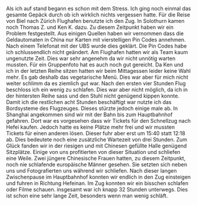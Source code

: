Als ich auf stand begann es schon mit dem Stress. Ich ging noch einmal das gesamte Gepäck durch ob ich wirklich nichts vergessen hatte. 
Für die Reise von Biel nach Zürich Flughafen benutzte ich den Zug. In Solothurn kamen noch Thomas Z. und Ken K. dazu. 
Zu diesem Zeitpunkt haben wir ein Problem festgestellt. Aus einigen Quellen haben wir vernommen dass die Geldautomaten in China nur Karten mit vierstelligen Pin Codes annehmen. Nach einem Telefonat mit der UBS wurde dies geklärt. Die Pin Codes habe ich schlussendlich nicht geändert.
Am Flughafen hatten wir als Team kaum ungenutzte Zeit. Dies war sehr angenehm da wir nicht unnötig warten mussten. Für ein Gruppenfoto hat es auch noch gut gereicht. Da Ken und ich in der letzten Reihe sitzen hatten wir beim Mittagessen leider keine Wahl mehr. Es gab deshalb das vegetarische Menü. Dies war aber für mich nicht weiter schlimm da es ziemlich gut war.
Nach den ersten vier Stunden Flug beschloss ich ein wenig zu schlafen. Dies war aber nicht möglich, da ich in der hintersten Reihe sass und den Stuhl nicht genügend kippen konnte. Damit ich die restlichen acht Stunden beschäftigt war nutzte ich das Bordsysteme des Flugzeuges. Dieses stürzte jedoch einige male ab. 
In Shanghai angekommen sind wir mit der Bahn bis zum Hauptbahnhof gefahren. Dort war es vorgesehen dass wir Tickets für den Schnellzug nach Hefei kaufen. Jedoch hatte es keine Plätze mehr frei und wir mussten Tickets für einen anderen lösen. Dieser fuhr aber erst um 15:40 statt 12:18 ab. Dies bedeutete noch eine zusätzliche Wartezeit von drei Stunden. Zum Glück fanden wir in der riesigen und mit Chinesen gefüllte Halle genügend Sitzplätze. Einige von uns profitierten von dieser Situation und schliefen eine Weile. Zwei jüngere Chinesische Frauen hatten, zu diesem Zeitpunkt, noch nie schlafende europäische Männer gesehen. Sie setzten sich neben uns und Fotografierten uns während wir schliefen.
Nach dieser langen Zwischenpause im Hauptbahnhof konnten wir endlich in den Zug einsteigen und fuhren in Richtung Hefeinan. Im Zug konnten wir ein bisschen schlafen oder Filme schauen.
insgesamt war ich knapp 32 Stunden unterwegs. Dies ist schon eine sehr lange Zeit, besonders wenn man wenig schläft.
